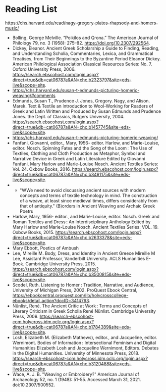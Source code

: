 # Reading List
https://chs.harvard.edu/read/nagy-gregory-platos-rhapsody-and-homers-music/
- Bolling, George Melville. “Poikilos and Qrona.” The American Journal of Philology 79, no. 3 (1958): 275–82. https://doi.org/10.2307/292564.
- Dickey, Eleanor. Ancient Greek Scholarship a Guide to Finding, Reading, and Understanding Scholia, Commentaries, Lexica, and Grammatical Treatises, from Their Beginnings to the Byzantine Period Eleanor Dickey. American Philological Association Classical Resources Series: No. 7. Oxford University Press, 2006. https://search.ebscohost.com/login.aspx?direct=true&db=cat06787a&AN=chc.b2323797&site=eds-live&scope=site.
- https://chs.harvard.edu/susan-t-edmunds-picturing-homeric-weaving/#comments
- Edmunds, Susan T., Prudence J. Jones, Gregory. Nagy, and Alison. Marek. Text & Textile an Introduction to Wool-Working for Readers of Greek and Latin Written and Produced by Susan Edmunds and Prudence Jones. the Dept. of Classics, Rutgers University, 2004. https://search.ebscohost.com/login.aspx?direct=true&db=cat06787a&AN=chc.b1457745&site=eds-live&scope=site.
- https://chs.harvard.edu/susan-t-edmunds-picturing-homeric-weaving/
- Fanfani, Giovanni, editor., Mary, 1956- editor. Harlow, and Marie-Louise, editor. Nosch. Spinning Fates and the Song of the Loom : The Use of Textiles, Clothing and Cloth Production as Metaphor, Symbol and Narrative Device in Greek and Latin Literature Edited by Giovanni Fanfani, Mary Harlow and Marie-Louise Nosch. Ancient Textiles Series: Vol. 24. Oxbow Books, 2016. https://search.ebscohost.com/login.aspx?direct=true&db=cat06787a&AN=chc.b3491175&site=eds-live&scope=site.
- - "WWe need to avoid discussing ancient sources with modern concepts and terms of textile technology  in mind. The construction of a weave, at least since medieval times, differs considerably from that of antiquity." (B)orders in Ancient Weaving and Archaic Greek Poetru
- Harlow, Mary, 1956- editor., and Marie-Louise, editor. Nosch. Greek and Roman Textiles and Dress : An Interdisciplinary Anthology Edited by Mary Harlow and Marie-Louise Nosch. Ancient Textiles Series: VOL. 19. Oxbow Books, 2015. https://search.ebscohost.com/login.aspx?direct=true&db=cat06787a&AN=chc.b2633378&site=eds-live&scope=site.
- Mary Ebbott, Poetics of Ambush
- Lee, Mireille M. Body, Dress, and Identity in Ancient Greece Mireille M Lee, Assistant Professor, Vanderbilt University. ACLS Humanities E-Book. Cambridge University Press, 2015. https://search.ebscohost.com/login.aspx?direct=true&db=cat06787a&AN=chc.b3500815&site=eds-live&scope=site.
- Scodel, Ruth. Listening to Homer : Tradition, Narrative, and Audience, University of Michigan Press, 2002. ProQuest Ebook Central, https://ebookcentral.proquest.com/lib/holycrosscollege-ebooks/detail.action?docID=3414793.
- Nünlist, René. The Ancient Critic at Work : Terms and Concepts of Literary Criticism in Greek Scholia René Nünlist. Cambridge University Press, 2009. https://search-ebscohost-com.holycross.idm.oclc.org/login.aspx?direct=true&db=cat06787a&AN=chc.b1784389&site=eds-live&scope=site.
- Losh, Elizabeth M. (Elizabeth Mathews), editor., and Jacqueline, editor. Wernimont. Bodies of Information : Intersectional Feminism and Digital Humanities Elizabeth Losh and Jacqueline Wernimont, Editors. Debates in the Digital Humanities. University of Minnesota Press, 2018. https://search-ebscohost-com.holycross.idm.oclc.org/login.aspx?direct=true&db=cat06787a&AN=chc.b3120488&site=eds-live&scope=site.
- Wace, A. J. B. "Weaving or Embroidery?" American Journal of Archaeology 52, no. 1 (1948): 51-55. Accessed March 31, 2021. doi:10.2307/500552.
